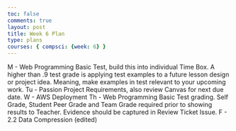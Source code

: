 ```yaml
---
toc: false
comments: true
layout: post
title: Week 6 Plan
type: plans
courses: { compsci: {week: 6} }
---
```


M - Web Programming Basic Test, build this into individual Time Box.  A higher than .9 test grade is applying test examples to a future lesson design or project idea. Meaning, make examples in test relevant to your upcoming work.
Tu - Passion Project Requirements, also review Canvas for next due date.
W - AWS Deployment
Th - Web Programming Basic Test grading.  Self Grade, Student Peer Grade and Team Grade required prior to showing results to Teacher.  Evidence should be captured in Review Ticket Issue.
F - 2.2 Data Compression (edited) 